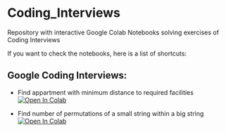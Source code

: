 # Coding_Interviews
Repository with interactive Google Colab Notebooks solving exercises of Coding Interviews

If you want to check the notebooks, here is a list of shortcuts:

## Google Coding Interviews:

* Find appartment with minimum distance to required facilities [![Open In Colab](https://colab.research.google.com/assets/colab-badge.svg)](https://colab.research.google.com/github/jasoromir/Coding_Interviews/blob/main/Google_Coding_Interview_1.ipynb)

* Find number of permutations of a small string within a big string [![Open In Colab](https://colab.research.google.com/assets/colab-badge.svg)](https://colab.research.google.com/github/jasoromir/Coding_Interviews/blob/main/Google_Coding_Interview_2.ipynb)

